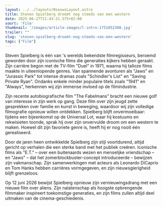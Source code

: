 ```yaml
---
layout: ../../layouts/NieuwsLayout.astro
title: Steven Spielberg droomt nog steeds van een western
date: 2025-06-27T21:43:21.575+02:00
soort: 'Film'
thumbnail: '/images/article-images/l-intro-1751052388.jpg'
trailer: ""
slug: 'steven-spielberg-droomt-nog-steeds-van-een-western'
tags: ["Film"]
---
```


Steven Spielberg is één van 's werelds bekendste filmregisseurs, beroemd
geworden door zijn iconische films die generaties kijkers hebben geraakt. Zijn
carrière begon met de TV-film "Duel" in 1971, waarna hij talloze films maakte in
uiteenlopende genres. Van spannende avonturen als "Jaws" en "Jurassic Park" tot
intense dramas zoals "Schindler's List" en "Saving Private Ryan". Ondanks enkele
minder populaire titels zoals "1941" en "Always", herkennen wij zijn immense
invloed op de filmindustrie.

Zijn recente autobiografische film "The Fabelmans" bracht een nieuwe golf van
interesse in zijn werk op gang. Deze film over zijn jeugd zette gesprekken over
familie en kunst in beweging, waardoor wij zijn volledige filmografie opnieuw
willen ontdekken. Spielberg blijft onvermoeibaar: tijdens een bijeenkomst op de
Universal Lot, waar hij kostuums en rekwisieten toonde, sprak hij over zijn
onvervulde droom om een western te maken. Hoewel dit zijn favoriete genre is,
heeft hij er nog nooit één gerealiseerd.

Door de jaren heen ontwikkelde Spielberg zijn stijl voortdurend, altijd gericht
op verhalen die een sterke band met het publiek creëren. Iconische films als
"E.T." – over een buitenaards wezen en menselijke vriendschap – en "Jaws" – dat
het zomerblockbuster-concept introduceerde – bewijzen zijn vakmanschap. Zijn
samenwerkingen met acteurs als Leonardo DiCaprio en Tom Hanks hebben carrières
vormgegeven, en zijn nieuwsgierigheid blijft grenzeloos.

Op 12 juni 2026 bewijst Spielberg opnieuw zijn vernieuwingsdrang met een nieuwe
film over aliens. Zijn nalatenschap als hoogste opbrengende filmmaker inspireert
toekomstige generaties, en zijn films zullen altijd deel uitmaken van de
cinema-geschiedenis.
